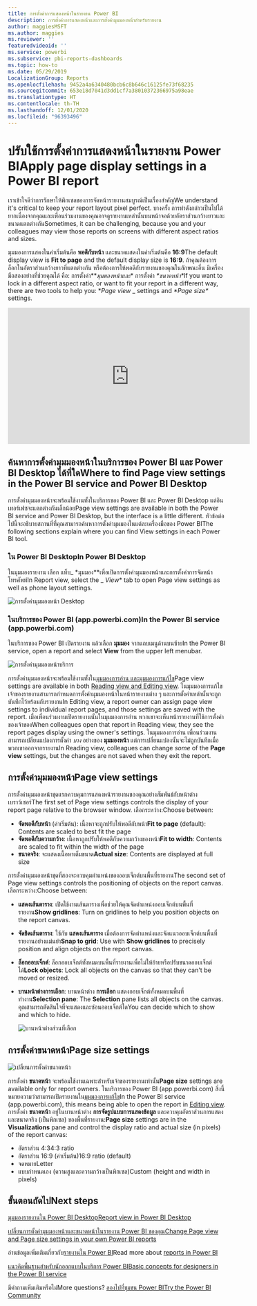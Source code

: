 ```yaml
---
title: การตั้งค่าการแสดงหน้าในรายงาน Power BI
description: การตั้งค่าการแสดงหน้าและการตั้งค่ามุมมองหน้าสำหรับรายงาน
author: maggiesMSFT
ms.author: maggies
ms.reviewer: ''
featuredvideoid: ''
ms.service: powerbi
ms.subservice: pbi-reports-dashboards
ms.topic: how-to
ms.date: 05/29/2019
LocalizationGroup: Reports
ms.openlocfilehash: 9452a4a6340480bcb6c8b646c16125fe73f68235
ms.sourcegitcommit: 653e18d7041d3dd1cf7a38010372366975a98eae
ms.translationtype: HT
ms.contentlocale: th-TH
ms.lasthandoff: 12/01/2020
ms.locfileid: "96393496"
---
```

# <a name="apply-page-display-settings-in-a-power-bi-report"></a><span data-ttu-id="abc77-103">ปรับใช้การตั้งค่าการแสดงหน้าในรายงาน Power BI</span><span class="sxs-lookup"><span data-stu-id="abc77-103">Apply page display settings in a Power BI report</span></span>
<span data-ttu-id="abc77-104">เราเข้าใจดีว่าการรักษาให้พิกเซลของการจัดหน้ารายงานสมบูรณ์เป็นเรื่องสำคัญ</span><span class="sxs-lookup"><span data-stu-id="abc77-104">We understand it's critical to keep your report layout pixel perfect.</span></span> <span data-ttu-id="abc77-105">บางครั้ง การทำดังกล่าวเป็นไปได้ยากเนื่องจากคุณและเพื่อนร่วมงานของคุณอาจดูรายงานเหล่านั้นบนหน้าจอด้วยอัตราส่วนกว้างยาวและขนาดแตกต่างกัน</span><span class="sxs-lookup"><span data-stu-id="abc77-105">Sometimes, it can be challenging, because you and your colleagues may view those reports on screens with different aspect ratios and sizes.</span></span> 

<span data-ttu-id="abc77-106">มุมมองการแสดงในค่าเริ่มต้นคือ **พอดีกับหน้า** และขนาดแสดงในค่าเริ่มต้นคือ **16:9**</span><span class="sxs-lookup"><span data-stu-id="abc77-106">The default display view is **Fit to page** and the default display size is **16:9**.</span></span> <span data-ttu-id="abc77-107">ถ้าคุณต้องการล็อกในอัตราส่วนกว้างยาวที่แตกต่างกัน  หรือต้องการให้พอดีกับรายงานของคุณในลักษณะอื่น มีเครื่องมือสองอย่างที่ช่วยคุณได้ คือ: การตั้งค่า**_มุมมองหน้าและ_* การตั้งค่า _*_ขนาดหน้า_\*_</span><span class="sxs-lookup"><span data-stu-id="abc77-107">If you want to lock in a different aspect ratio, or want to fit your report in a different way, there are two tools to help you: **_Page view_* _ settings and _*_Page size_\*_ settings.</span></span>


<iframe width="560" height="315" src="https://www.youtube.com/embed/5tg-OXzxe2g" frameborder="0" allowfullscreen></iframe>


## <a name="where-to-find-page-view-settings-in-the-power-bi-service-and-power-bi-desktop"></a><span data-ttu-id="abc77-108">ค้นหาการตั้งค่ามุมมองหน้าในบริการของ Power BI และ Power BI Desktop ได้ที่ใด</span><span class="sxs-lookup"><span data-stu-id="abc77-108">Where to find Page view settings in the Power BI service and Power BI Desktop</span></span>
<span data-ttu-id="abc77-109">การตั้งค่ามุมมองหน้าจะพร้อมใช้งานทั้งในบริการของ Power BI และ Power BI Desktop แต่อินเทอร์เฟซจะแตกต่างกันเล็กน้อย</span><span class="sxs-lookup"><span data-stu-id="abc77-109">Page view settings are available in both the Power BI service and Power BI Desktop, but the interface is a little different.</span></span> <span data-ttu-id="abc77-110">หัวข้อต่อไปนี้จะอธิบายสถานที่ที่คุณสามารถค้นหาการตั้งค่ามุมมองในแต่ละเครื่องมือของ Power BI</span><span class="sxs-lookup"><span data-stu-id="abc77-110">The following sections explain where you can find View settings in each Power BI tool.</span></span>

### <a name="in-power-bi-desktop"></a><span data-ttu-id="abc77-111">ใน Power BI Desktop</span><span class="sxs-lookup"><span data-stu-id="abc77-111">In Power BI Desktop</span></span>
<span data-ttu-id="abc77-112">ในมุมมองรายงาน เลือก แท็บ_ \*มุมมอง\*\*เพื่อเปิดการตั้งค่ามุมมองหน้าและการตั้งค่าการจัดหน้าโทรศัพท์</span><span class="sxs-lookup"><span data-stu-id="abc77-112">In Report view, select the _ *View*\* tab to open Page view settings as well as phone layout settings.</span></span>

  ![การตั้งค่ามุมมองหน้า Desktop](media/power-bi-report-display-settings/power-bi-desktop-view-settings.png)

### <a name="in-the-power-bi-service-apppowerbicom"></a><span data-ttu-id="abc77-114">ในบริการของ Power BI (app.powerbi.com)</span><span class="sxs-lookup"><span data-stu-id="abc77-114">In the Power BI service (app.powerbi.com)</span></span>
<span data-ttu-id="abc77-115">ในบริการของ Power BI เปิดรายงาน แล้วเลือก **มุมมอง** จากแถบเมนูด้านบนซ้าย</span><span class="sxs-lookup"><span data-stu-id="abc77-115">In the Power BI service, open a report and select **View** from the upper left menubar.</span></span>

![การตั้งค่ามุมมองหน้าบริการ](media/power-bi-report-display-settings/power-bi-change-page-view.png)

<span data-ttu-id="abc77-117">การตั้งค่ามุมมองหน้าจะพร้อมใช้งานทั้งใน[มุมมองการอ่าน และมุมมองการแก้ไข](../consumer/end-user-reading-view.md)</span><span class="sxs-lookup"><span data-stu-id="abc77-117">Page view settings are available in both [Reading view and Editing view](../consumer/end-user-reading-view.md).</span></span> <span data-ttu-id="abc77-118">ในมุมมองการแก้ไข เจ้าของรายงานสามารถกำหนดการตั้งค่ามุมมองหน้าในหน้ารายงานต่าง ๆ และการตั้งค่าเหล่านั้นจะถูกบันทึกไว้พร้อมกับรายงาน</span><span class="sxs-lookup"><span data-stu-id="abc77-118">In Editing view, a report owner can assign page view settings to individual report pages, and those settings are saved with the report.</span></span> <span data-ttu-id="abc77-119">เมื่อเพื่อนร่วมงานเปิดรายงานนั้นในมุมมองการอ่าน พวกเขาจะเห็นหน้ารายงานที่ใช้การตั้งค่าของเจ้าของ</span><span class="sxs-lookup"><span data-stu-id="abc77-119">When colleagues open that report in Reading view, they see the report pages display using the owner's settings.</span></span> <span data-ttu-id="abc77-120">ในมุมมองการอ่าน เพื่อนร่วมงานสามารถเปลี่ยนแปลงการตั้งค่า *บาง* อย่างของ **มุมมองหน้า** แต่การเปลี่ยนแปลงนั้นจะไม่ถูกบันทึกเมื่อพวกเขาออกจากรายงาน</span><span class="sxs-lookup"><span data-stu-id="abc77-120">In Reading view, colleagues can change *some* of the **Page view** settings, but the changes are not saved when they exit the report.</span></span>

## <a name="page-view-settings"></a><span data-ttu-id="abc77-121">การตั้งค่ามุมมองหน้า</span><span class="sxs-lookup"><span data-stu-id="abc77-121">Page view settings</span></span>
<span data-ttu-id="abc77-122">การตั้งค่ามุมมองหน้าชุดแรกควบคุมการแสดงหน้ารายงานของคุณอย่างสัมพันธ์กับหน้าต่างเบราว์เซอร์</span><span class="sxs-lookup"><span data-stu-id="abc77-122">The first set of Page view settings controls the display of your report page relative to the browser window.</span></span> <span data-ttu-id="abc77-123">เลือกระหว่าง:</span><span class="sxs-lookup"><span data-stu-id="abc77-123">Choose between:</span></span>

* <span data-ttu-id="abc77-124">**จัดพอดีกับหน้า** (ค่าเริ่มต้น): เนื้อหาจะถูกปรับให้พอดีกับหน้า</span><span class="sxs-lookup"><span data-stu-id="abc77-124">**Fit to page** (default): Contents are scaled to best fit the page</span></span>
* <span data-ttu-id="abc77-125">**จัดพอดีกับความกว้าง**: เนื้อหาถูกปรับให้พอดีกับความกว้างของหน้า</span><span class="sxs-lookup"><span data-stu-id="abc77-125">**Fit to width**: Contents are scaled to fit within the width of the page</span></span>
* <span data-ttu-id="abc77-126">**ขนาดจริง**: จะแสดงเนื้อหาเต็มขนาด</span><span class="sxs-lookup"><span data-stu-id="abc77-126">**Actual size**: Contents are displayed at full size</span></span>

<span data-ttu-id="abc77-127">การตั้งค่ามุมมองหน้าชุดที่สองจะควบคุมตำแหน่งของออบเจ็กต์บนพื้นที่รายงาน</span><span class="sxs-lookup"><span data-stu-id="abc77-127">The second set of Page view settings controls the positioning of objects on the report canvas.</span></span> <span data-ttu-id="abc77-128">เลือกระหว่าง:</span><span class="sxs-lookup"><span data-stu-id="abc77-128">Choose between:</span></span>

* <span data-ttu-id="abc77-129">**แสดงเส้นตาราง**: เปิดใช้งานเส้นตารางเพื่อช่วยให้คุณจัดตำแหน่งออบเจ็กต์บนพื้นที่รายงาน</span><span class="sxs-lookup"><span data-stu-id="abc77-129">**Show gridlines**: Turn on gridlines to help you position objects on the report canvas.</span></span>
* <span data-ttu-id="abc77-130">**จัดชิดเส้นตาราง**: ใช้กับ **แสดงเส้นตาราง** เมื่อต้องการจัดตำแหน่งและจัดแนวออบเจ็กต์บนพื้นที่รายงานอย่างแม่นยำ</span><span class="sxs-lookup"><span data-stu-id="abc77-130">**Snap to grid**: Use with **Show gridlines** to precisely position and align objects on the report canvas.</span></span> 
* <span data-ttu-id="abc77-131">**ล็อกออบเจ็กต์**: ล็อกออบเจ็กต์ทั้งหมดบนพื้นที่รายงานเพื่อไม่ให้ย้ายหรือปรับขนาดออบเจ็กต์ได้</span><span class="sxs-lookup"><span data-stu-id="abc77-131">**Lock objects**: Lock all objects on the canvas so that they can't be moved or resized.</span></span>
* <span data-ttu-id="abc77-132">**บานหน้าต่างการเลือก**: บานหน้าต่าง **การเลือก** แสดงออบเจ็กต์ทั้งหมดบนพื้นที่ทำงาน</span><span class="sxs-lookup"><span data-stu-id="abc77-132">**Selection pane**: The **Selection** pane lists all objects on the canvas.</span></span> <span data-ttu-id="abc77-133">คุณสามารถตัดสินใจที่จะแสดงและซ่อนออบเจ็กต์ใด</span><span class="sxs-lookup"><span data-stu-id="abc77-133">You can decide which to show and which to hide.</span></span>

    ![บานหน้าต่างส่วนที่เลือก](media/power-bi-report-display-settings/power-bi-selection-pane.png)



## <a name="page-size-settings"></a><span data-ttu-id="abc77-135">การตั้งค่าขนาดหน้า</span><span class="sxs-lookup"><span data-stu-id="abc77-135">Page size settings</span></span>
![เปลี่ยนการตั้งค่าขนาดหน้า](media/power-bi-report-display-settings/power-bi-page-size.png)

<span data-ttu-id="abc77-137">การตั้งค่า **ขนาดหน้า** จะพร้อมใช้งานเฉพาะสำหรับเจ้าของรายงานเท่านั้น</span><span class="sxs-lookup"><span data-stu-id="abc77-137">**Page size** settings are available only for report owners.</span></span> <span data-ttu-id="abc77-138">ในบริการของ Power BI (app.powerbi.com) สิ่งนี้หมายความว่าสามารถเปิดรายงานใน[มุมมองการแก้ไข](../consumer/end-user-reading-view.md)</span><span class="sxs-lookup"><span data-stu-id="abc77-138">In the Power BI service (app.powerbi.com), this means being able to open the report in [Editing view](../consumer/end-user-reading-view.md).</span></span> <span data-ttu-id="abc77-139">การตั้งค่า **ขนาดหน้า** อยู่ในบานหน้าต่าง **การจัดรูปแบบการแสดงข้อมูล** และควบคุมอัตราส่วนการแสดงและขนาดจริง (เป็นพิกเซล) ของพื้นที่รายงาน:</span><span class="sxs-lookup"><span data-stu-id="abc77-139">**Page size** settings are in the **Visualizations** pane and control the display ratio and actual size (in pixels) of the report canvas:</span></span>   

* <span data-ttu-id="abc77-140">อัตราส่วน 4:3</span><span class="sxs-lookup"><span data-stu-id="abc77-140">4:3 ratio</span></span>
* <span data-ttu-id="abc77-141">อัตราส่วน 16:9 (ค่าเริ่มต้น)</span><span class="sxs-lookup"><span data-stu-id="abc77-141">16:9 ratio (default)</span></span>
* <span data-ttu-id="abc77-142">จดหมาย</span><span class="sxs-lookup"><span data-stu-id="abc77-142">Letter</span></span>
* <span data-ttu-id="abc77-143">แบบกำหนดเอง (ความสูงและความกว้างเป็นพิกเซล)</span><span class="sxs-lookup"><span data-stu-id="abc77-143">Custom (height and width in pixels)</span></span>

## <a name="next-steps"></a><span data-ttu-id="abc77-144">ขั้นตอนถัดไป</span><span class="sxs-lookup"><span data-stu-id="abc77-144">Next steps</span></span>
[<span data-ttu-id="abc77-145">มุมมองรายงานใน Power BI Desktop</span><span class="sxs-lookup"><span data-stu-id="abc77-145">Report view in Power BI Desktop</span></span>](desktop-report-view.md)

[<span data-ttu-id="abc77-146">เปลี่ยนการตั้งค่ามุมมองหน้าและขนาดหน้าในรายงาน Power BI ของคุณ</span><span class="sxs-lookup"><span data-stu-id="abc77-146">Change Page view and Page size settings in your own Power BI reports</span></span>](../consumer/end-user-report-view.md)

<span data-ttu-id="abc77-147">อ่านข้อมูลเพิ่มเติมเกี่ยวกับ[รายงานใน Power BI](../consumer/end-user-reports.md)</span><span class="sxs-lookup"><span data-stu-id="abc77-147">Read more about [reports in Power BI](../consumer/end-user-reports.md)</span></span>

[<span data-ttu-id="abc77-148">แนวคิดพื้นฐานสำหรับนักออกแบบในบริการ Power BI</span><span class="sxs-lookup"><span data-stu-id="abc77-148">Basic concepts for designers in the Power BI service</span></span>](../fundamentals/service-basic-concepts.md)

<span data-ttu-id="abc77-149">มีคำถามเพิ่มเติมหรือไม่</span><span class="sxs-lookup"><span data-stu-id="abc77-149">More questions?</span></span> [<span data-ttu-id="abc77-150">ลองไปที่ชุมชน Power BI</span><span class="sxs-lookup"><span data-stu-id="abc77-150">Try the Power BI Community</span></span>](https://community.powerbi.com/)
